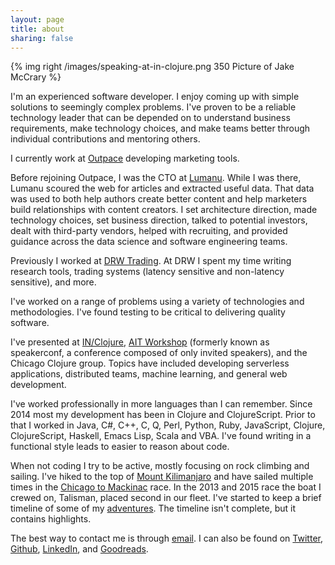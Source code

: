 ```yaml
---
layout: page
title: about
sharing: false
---
```


{% img right /images/speaking-at-in-clojure.png 350 Picture of Jake McCrary %}

I'm an experienced software developer. I enjoy coming up with simple
solutions to seemingly complex problems. I've proven to be a reliable
technology leader that can be depended on to understand business
requirements, make technology choices, and make teams better through
individual contributions and mentoring others.

I currently work at [Outpace](http://outpace.com) developing marketing
tools.

Before rejoining Outpace, I was the CTO
at [Lumanu](https://lumanu.com). While I was there, Lumanu scoured the
web for articles and extracted useful data. That data was used to both
help authors create better content and help marketers build
relationships with content creators. I set architecture direction,
made technology choices, set business direction, talked to potential
investors, dealt with third-party vendors, helped with recruiting, and
provided guidance across the data science and software engineering
teams.

Previously I worked at [DRW Trading](http://drw.com). At DRW I spent
my time writing research tools, trading systems (latency sensitive and
non-latency sensitive), and more.

I've worked on a range of problems using a variety of technologies and
methodologies. I've found testing to be critical to delivering quality
software.

I've presented at [IN/Clojure](/blog/2018/02/20/creating-serverless-applications-with-clojurescript-and-firebase/),
[AIT Workshop](http://lanyrd.com/2016/aitworkshop/) (formerly known as
speakerconf, a conference composed of only invited speakers), and the
Chicago Clojure group. Topics have included developing serverless
applications, distributed teams, machine learning, and general web
development.

I've worked professionally in more languages than I can
remember. Since 2014 most my development has been in Clojure and
ClojureScript. Prior to that I worked in Java, C#, C++, C, Q, Perl,
Python, Ruby, JavaScript, Clojure, ClojureScript, Haskell, Emacs Lisp,
Scala and VBA. I've found writing in a functional style leads to
easier to reason about code.

When not coding I try to be active, mostly focusing on rock climbing
and sailing. I've hiked to the top of [Mount Kilimanjaro](/kili.html)
and have sailed multiple times in
the
[Chicago to Mackinac](http://en.wikipedia.org/wiki/Chicago_to_Mackinac_Boat_Race) race. In
the 2013 and 2015 race the boat I crewed on, Talisman, placed second
in our fleet. I've started to keep a brief timeline of some of
my [adventures](/adventures). The timeline isn't complete, but it
contains highlights.

The best way to contact me is through
[email](mailto:jake@jakemccrary.com). I can also be found on
[Twitter](http://twitter.com/jakemcc),
[Github](https://github.com/jakemcc),
[LinkedIn](http://www.linkedin.com/in/jakemccrary), and
[Goodreads](http://www.goodreads.com/user/show/3431614-jake-mccrary).

